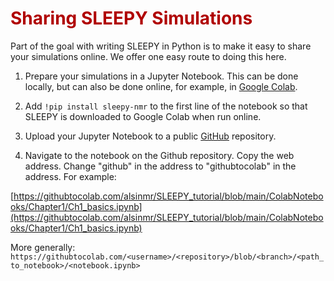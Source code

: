 # <font color="#B00000">Sharing SLEEPY Simulations</font>

Part of the goal with writing SLEEPY in Python is to make it easy to share your simulations online. We offer one easy route to doing this here. 

1. Prepare your simulations in a Jupyter Notebook. This can be done locally, but can also be done online, for example, in [Google Colab](http://colab.research.google.com). 

2. Add `!pip install sleepy-nmr` to the first line of the notebook so that SLEEPY is downloaded to Google Colab when run online.

3. Upload your Jupyter Notebook to a public [GitHub](http://github.com/) repository.

4. Navigate to the notebook on the Github repository. Copy the web address. Change "github" in the address to "githubtocolab" in the address. For example:

[https://githubtocolab.com/alsinmr/SLEEPY_tutorial/blob/main/ColabNotebooks/Chapter1/Ch1_basics.ipynb](https://githubtocolab.com/alsinmr/SLEEPY_tutorial/blob/main/ColabNotebooks/Chapter1/Ch1_basics.ipynb)

More generally:
`https://githubtocolab.com/<username>/<repository>/blob/<branch>/<path_to_notebook>/<notebook.ipynb>`

